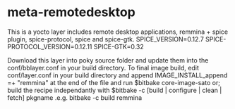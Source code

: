 # meta-remotedesktop
This is a yocto layer includes remote desktop applications, remmina + spice plugin, spice-protocol, spice and spice-gtk. 
SPICE_VERSION=0.12.7
SPICE-PROTOCOL_VERSION=0.12.11
SPICE-GTK=0.32

Download this layer into poky source folder and update them into the conf/bblayer.conf in your build directory.
To final image build, edit conf/layer.conf in your build directory and append IMAGE_INSTALL_append =+ "remmina" at the end of the file and run $bitbake core-image-sato or; build the recipe independantly with $bitbake -c [build | configure | clean | fetch] pkgname .e.g. bitbake -c build remmina
